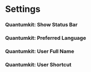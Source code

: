 # Settings

### Quantumkit: Show Status Bar

### Quantumkit: Preferred Language

### Quantumkit: User Full Name

### Quantumkit: User Shortcut
